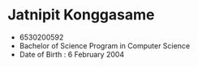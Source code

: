 
# Jatnipit Konggasame

- 6530200592
- Bachelor of Science Program in Computer Science
- Date of Birth : 6 February 2004

